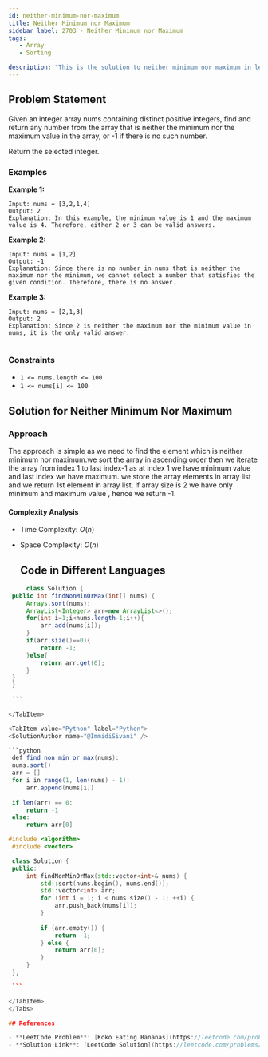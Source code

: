 ```yaml
---
id: neither-minimum-nor-maximum
title: Neither Minimum nor Maximum
sidebar_label: 2703 - Neither Minimum nor Maximum
tags: 
   - Array
   - Sorting

description: "This is the solution to neither minimum nor maximum in leetcode"
---
```


## Problem Statement
Given an integer array nums containing distinct positive integers, find and return any number from the array that is neither the minimum nor the maximum value in the array, or -1 if there is no such number.

Return the selected integer.
### Examples

**Example 1:**

```
Input: nums = [3,2,1,4]
Output: 2
Explanation: In this example, the minimum value is 1 and the maximum value is 4. Therefore, either 2 or 3 can be valid answers.
```

**Example 2:**

```
Input: nums = [1,2]
Output: -1
Explanation: Since there is no number in nums that is neither the maximum nor the minimum, we cannot select a number that satisfies the given condition. Therefore, there is no answer.
```
**Example 3:**

```
Input: nums = [2,1,3]
Output: 2
Explanation: Since 2 is neither the maximum nor the minimum value in nums, it is the only valid answer. 
 
```

### Constraints

- `1 <= nums.length <= 100`
- `1 <= nums[i] <= 100`
## Solution for Neither Minimum Nor Maximum
### Approach
The approach is simple as we need to find the element which is neither minimum nor maximum.we sort the array in ascending order then we iterate the array from index 1 to  last index-1 as at index 1 we have minimum value and last index we have maximum. we store the array elements in array list and we return 1st element in array list.
if array size is 2  we have only minimum and maximum value , hence we return -1.

#### Complexity Analysis

 - Time Complexity: $O(n)$ 
 - Space Complexity: $O(n)$ 

    ## Code in Different Languages

<Tabs>
  <TabItem value="Java" label="Java">
  <SolutionAuthor name="@ImmidiSivani" />

   ```java
        class Solution {
    public int findNonMinOrMax(int[] nums) {
        Arrays.sort(nums);
        ArrayList<Integer> arr=new ArrayList<>();
        for(int i=1;i<nums.length-1;i++){
            arr.add(nums[i]);
        }
        if(arr.size()==0){
            return -1;
        }else{
            return arr.get(0);
        }
    }
    }
    
    ```

  </TabItem>

  <TabItem value="Python" label="Python">
  <SolutionAuthor name="@ImmidiSivani" /> 

   ```python
    def find_non_min_or_max(nums):
    nums.sort()
    arr = []
    for i in range(1, len(nums) - 1):
        arr.append(nums[i])
    
    if len(arr) == 0:
        return -1
    else:
        return arr[0]

   ```

  </TabItem>

  <TabItem value="c++" label="c++">
  <SolutionAuthor name="@ImmidiSivani" />

   ```c++
   #include <algorithm>
    #include <vector>

    class Solution {
    public:
        int findNonMinOrMax(std::vector<int>& nums) {
            std::sort(nums.begin(), nums.end());
            std::vector<int> arr;
            for (int i = 1; i < nums.size() - 1; ++i) {
                arr.push_back(nums[i]);
            }
            
            if (arr.empty()) {
                return -1;
            } else {
                return arr[0];
            }
        }
    };
   
    ```

  </TabItem>
</Tabs>

## References

- **LeetCode Problem**: [Koko Eating Bananas](https://leetcode.com/problems/neither-minimum-nor-maximum/)
- **Solution Link**: [LeetCode Solution](https://leetcode.com/problems/neither-minimum-nor-maximum/post-solution/?submissionId=1293729812) 